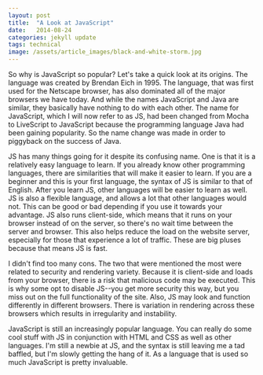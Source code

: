 ```yaml
---
layout: post
title:  "A Look at JavaScript"
date:   2014-08-24
categories: jekyll update
tags: technical
image: /assets/article_images/black-and-white-storm.jpg
---
```


So why is JavaScript so popular?  Let's take a quick look at its origins.  The language was created by Brendan Eich in 1995.  The language, that was first used for the Netscape browser, has also dominated all of the major browsers we have today.  And while the names JavaScript and Java are similar, they basically have nothing to do with each other.  The name for JavaScript, which I will now refer to as JS, had been changed from Mocha to LiveScript to JavaScript because the programming language Java had been gaining popularity.  So the name change was made in order to piggyback on the success of Java.

JS has many things going for it despite its confusing name.  One is that it is a relatively easy language to learn.  If you already know other programming languages, there are similarities that will make it easier to learn. If you are a beginner and this is your first language, the syntax of JS is similar to that of English.  After you learn JS, other languages will be easier to learn as well.  JS is also a flexible language, and allows a lot that other languages would not. This can be good or bad depending if you use it towards your advantage.  JS also runs client-side, which means that it runs on your browser instead of on the server, so there's no wait time between the server and browser. This also helps reduce the load on the website server, especially for those that experience a lot of traffic. These are big pluses because that means JS is fast.

I didn't find too many cons.  The two that were mentioned the most were related to security and rendering variety.  Because it is client-side and loads from your browser, there is a risk that malicious code may be executed.  This is why some opt to disable JS--you get more security this way, but you miss out on the full functionality of the site.  Also, JS may look and function differently in different browsers. There is variation in rendering across these browsers which results in irregularity and instability.

JavaScript is still an increasingly popular language. You can really do some cool stuff with JS in conjunction with HTML and CSS as well as other languages.  I'm still a newbie at JS, and the syntax is still leaving me a tad baffled, but I'm slowly getting the hang of it.  As a language that is used so much JavaScript is pretty invaluable.